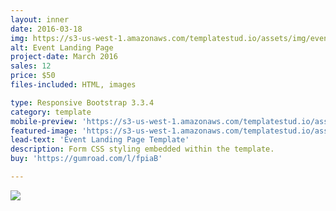 ```yaml
---
layout: inner
date: 2016-03-18
img: https://s3-us-west-1.amazonaws.com/templatestud.io/assets/img/event-screenshot.png
alt: Event Landing Page
project-date: March 2016
sales: 12
price: $50
files-included: HTML, images

type: Responsive Bootstrap 3.3.4
category: template
mobile-preview: 'https://s3-us-west-1.amazonaws.com/templatestud.io/assets/img/event-mobile-screenshot.png'
featured-image: 'https://s3-us-west-1.amazonaws.com/templatestud.io/assets/img/event-screenshot.png'
lead-text: 'Event Landing Page Template'
description: Form CSS styling embedded within the template.
buy: 'https://gumroad.com/l/fpiaB'

---
```


<img src="https://s3-us-west-1.amazonaws.com/templatestud.io/assets/img/event-mobile-screenshot.png" />
